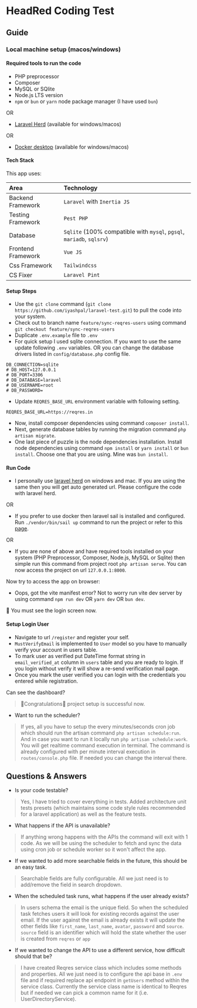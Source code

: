 # HeadRed Coding Test

## Guide

### Local machine setup (macos/windows)

#### Required tools to run the code
- PHP preprocessor
- Composer
- MySQL or SQlite
- Node.js LTS version
- `npm` or `bun` or `yarn` node package manager (I have used `bun`)

OR 

- [Laravel Herd](https://herd.laravel.com/) (available for windows/macos)

OR

- [Docker desktop](https://www.docker.com/) (available for windows/macos)

#### Tech Stack

This app uses:

| Area               | Technology                                                            |
|:-------------------|:----------------------------------------------------------------------|
| Backend Framework  | `Laravel` with `Inertia JS`                                           |
| Testing Framework  | `Pest PHP`                                                            |
| Database           | `Sqlite` (100% compatible with `mysql`, `pgsql`, `mariadb`, `sqlsrv`) |
| Frontend Framework | `Vue JS`                                                              |
| Css Framework      | `Tailwindcss`                                                         |
| CS Fixer           | `Laravel Pint`                                                        |


#### Setup Steps

- Use the `git clone` command (`git clone https://github.com/iyashpal/laravel-test.git`) to pull the code into your system. 
- Check out to branch name `feature/sync-reqres-users` using command `git checkout feature/sync-reqres-users`
- Duplicate `.env.example` file to `.env`
- For quick setup I used sqlite connection. If you want to use the same update following `.env` variables. OR you can change the database drivers listed in `config/database.php` config file.
```dotenv
DB_CONNECTION=sqlite
# DB_HOST=127.0.0.1
# DB_PORT=3306
# DB_DATABASE=laravel
# DB_USERNAME=root
# DB_PASSWORD=
```
- Update `REQRES_BASE_URL` environment variable with following setting. 
```dotenv
REQRES_BASE_URL=https://reqres.in
```
- Now, install composer dependencies using command `composer install`.
- Next, generate database tables by running the migration command `php artisan migrate`.
- One last piece of puzzle is the node dependencies installation. Install node dependencies using command `npm install` or `yarn install` or `bun install`. Choose one that you are using. Mine was `bun install`.

#### Run Code

- I personally use [laravel herd](https://herd.laravel.com/) on windows and mac. If you are using the same then you will get auto generated url. Please configure the code with laravel herd.

OR

- If you prefer to use docker then laravel sail is installed and configured. Run `./vendor/bin/sail up` command to run the project or refer to this [page](https://laravel.com/docs/11.x/sail).

OR

- If you are none of above and have required tools installed on your system (PHP Preprocessor, Composer, Node.js, MySQL or Sqlite) then simple run this command from project root `php artisan serve`. You can now access the project on url `127.0.0.1:8000`.


Now try to access the app on browser:

- Oops, got the vite manifest error? Not to worry run vite dev server by using command `npm run dev` OR `yarn dev` OR `bun dev`.

🎉 You must see the login screen now.

#### Setup Login User
- Navigate to url `/register` and register your self.
- `MustVerifyEmail` is implemented to `User` model so you have to manually verify your account in users table.
- To mark user as verified put DateTime format string in `email_verified_at` column in `users` table and you are ready to login. If you login without verify it will show a re-send verification mail page.
- Once you mark the user verified you can login with the credentials you entered while registration.

Can see the dashboard?
> 🎉Congratulations🎊 project setup is successful now.

- Want to run the scheduler?
> If yes, all you have to setup the every minutes/seconds cron job which should run the artisan command `php artisan schedule:run`.
> And in case you want to run it locally run `php artisan schedule:work`. You will get realtime command execution in terminal. The command is already configured
> with per minute interval execution in `routes/console.php` file. If needed you can change the interval there. 


## Questions & Answers
- Is your code testable?

> Yes, I have tried to cover everything in tests. Added architecture unit tests presets (which maintains some code style rules recommended for a laravel application) as well as the feature tests. 

- What happens if the API is unavailable?
> If anything wrong happens with the APIs the command will exit with 1 code. As we will be using the scheduler to fetch and sync the data using cron job or schedule worker so it won't affect the app. 
- If we wanted to add more searchable fields in the future, this should be an easy task.
> Searchable fields are fully configurable. All we just need is to add/remove the field in search dropdown. 
- When the scheduled task runs, what happens if the user already exists?
> In users schema the email is the unique field. So when the scheduled task fetches users it will look for existing records against the user email.
> If the user against the email is already exists it will update the other fields like `first_name`, `last_name`, `avatar`, `password` and `source`.
> `source` field is an identifier which will hold the state whether the user is created from `reqres` or `app`
- If we wanted to change the API to use a different service, how difficult should that be?
> I have created Reqres service class which includes some methods and properties. All we just need is to configure the api base in `.env` file and if required replace api endpoint in `getUsers` method within the service class.
> Currently the service class name is identical to Reqres but if needed we can pick a common name for it (i.e. UserDirectoryService). 
